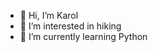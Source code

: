 - 👋 Hi, I’m Karol
- 👀 I’m interested in hiking
- 🌱 I’m currently learning Python

<!---
karol82/karol82 is a ✨ special ✨ repository because its `README.md` (this file) appears on your GitHub profile.
You can click the Preview link to take a look at your changes.
--->
